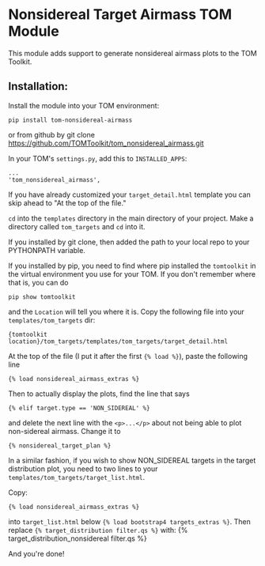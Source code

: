 # Nonsidereal Target Airmass TOM Module

This module adds support to generate nonsidereal airmass plots
to the TOM Toolkit.

## Installation:

Install the module into your TOM environment:

    pip install tom-nonsidereal-airmass

or from github by
    git clone https://github.com/TOMToolkit/tom_nonsidereal_airmass.git

In your TOM's `settings.py`, add this to `INSTALLED_APPS`:

    ...
    'tom_nonsidereal_airmass',

If you have already customized your `target_detail.html`
template you can skip ahead to "At the top of the file."

`cd` into the `templates` directory in the main directory of
your project. Make a directory called `tom_targets` and `cd` into it.

If you installed by git clone, then added the path to your local repo to your
PYTHONPATH variable.

If you installed by pip, you need to find where pip installed the `tomtoolkit`
in the virtual environment you use for your TOM. If you don't remember
where that is, you can do

    pip show tomtoolkit

and the `Location` will tell you where it is.
Copy the following file into your `templates/tom_targets` dir:

    {tomtoolkit location}/tom_targets/templates/tom_targets/target_detail.html

At the top of the file (I put it after the first `{% load %}`),
paste the following line

    {% load nonsidereal_airmass_extras %}

Then to actually display the plots, find the line that says

    {% elif target.type == 'NON_SIDEREAL' %}

and delete the next line with the `<p>...</p>` about not being able to plot non-sidereal airmass.
Change it to

    {% nonsidereal_target_plan %}

In a similar fashion, if you wish to show NON_SIDEREAL targets in the target
distribution plot, you need to two lines to your `templates/tom_targets/target_list.html`.

Copy:

    {% load nonsidereal_airmass_extras %}

into `target_list.html` below `{% load bootstrap4 targets_extras %}`. Then replace
`{% target_distribution filter.qs %}` with:
    {% target_distribution_nonsidereal filter.qs %}


And you're done!
